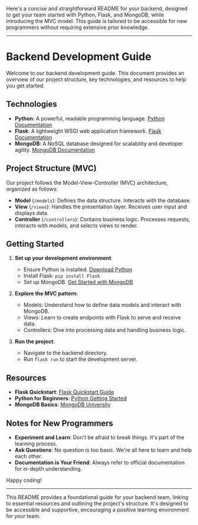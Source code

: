 Here's a concise and straightforward README for your backend, designed to get your team started with Python, Flask, and MongoDB, while introducing the MVC model. This guide is tailored to be accessible for new programmers without requiring extensive prior knowledge.

---

# Backend Development Guide

Welcome to our backend development guide. This document provides an overview of our project structure, key technologies, and resources to help you get started.

## Technologies

- **Python**: A powerful, readable programming language. [Python Documentation](https://docs.python.org/3/)
- **Flask**: A lightweight WSGI web application framework. [Flask Documentation](https://flask.palletsprojects.com/en/2.0.x/)
- **MongoDB**: A NoSQL database designed for scalability and developer agility. [MongoDB Documentation](https://docs.mongodb.com/)

## Project Structure (MVC)

Our project follows the Model-View-Controller (MVC) architecture, organized as follows:

- **Model** (`/models`): Defines the data structure. Interacts with the database.
- **View** (`/views`): Handles the presentation layer. Receives user input and displays data.
- **Controller** (`/controllers`): Contains business logic. Processes requests, interacts with models, and selects views to render.

## Getting Started

1. **Set up your development environment**:

   - Ensure Python is installed. [Download Python](https://www.python.org/downloads/)
   - Install Flask: `pip install Flask`
   - Set up MongoDB. [Get Started with MongoDB](https://www.mongodb.com/try)
2. **Explore the MVC pattern**:

   - Models: Understand how to define data models and interact with MongoDB.
   - Views: Learn to create endpoints with Flask to serve and receive data.
   - Controllers: Dive into processing data and handling business logic.
3. **Run the project**:

   - Navigate to the backend directory.
   - Run `flask run` to start the development server.

## Resources

- **Flask Quickstart**: [Flask Quickstart Guide](https://flask.palletsprojects.com/en/2.0.x/quickstart/)
- **Python for Beginners**: [Python Getting Started](https://www.python.org/about/gettingstarted/)
- **MongoDB Basics**: [MongoDB University](https://university.mongodb.com/)

## Notes for New Programmers

- **Experiment and Learn**: Don't be afraid to break things. It's part of the learning process.
- **Ask Questions**: No question is too basic. We're all here to learn and help each other.
- **Documentation is Your Friend**: Always refer to official documentation for in-depth understanding.

Happy coding!

---

This README provides a foundational guide for your backend team, linking to essential resources and outlining the project's structure. It's designed to be accessible and supportive, encouraging a positive learning environment for your team.
